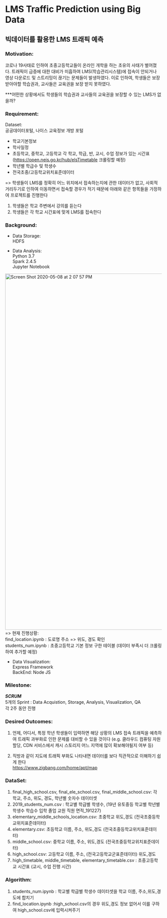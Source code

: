 # LMS Traffic Prediction using Big Data

## 빅데이터를 활용한 LMS 트래픽 예측

### Motivation:
코로나 19사태로 인하여 초중고등학교들이 온라인 개학을 하는 초유의 사태가 벌어졌다. 트래픽이 급증에 대한 대비가 미흡하여 LMS(학습관리시스템)에 접속이 안되거나 영상 다운로드 및 스트리밍이 끊기는 문제들이 발생하였다. 이로 인하여, 학생들은 보장 받아야할 학습권과, 교사들은 교육권을 보장 받지 못하였다.</br>

***어떤한 상황에서도 학생들의 학습권과 교사들의 교육권을 보장할 수 있는 LMS가 없을까?

### Requirement:
Dataset:</br>
공공데이터포털, 나이스 교육정보 개방 포털 </br>
* 학교기본정보 </br>
*  학사일정 </br>
*  초등학교, 중학교, 고등학교 각 학교, 학급, 반, 교시, 수업 정보가 있는 시간표(https://open.neis.go.kr/hub/elsTimetable 크롤링할 예정) </br>
*  학년별 학급수 및 학생수</br>
* 전국초중/고등학교위치표준데이터</br>

=> 학생들이 LMS를 정확히 어느 위치에서 접속하는지에 관한 데이터가 없고, 사회적 거리두기로 인하여 이동하면서 접속할 경우가 적기 때문에 아래와 같은 항목들을 가정하여 프로젝트를 진행한다 </br>
1.  학생들은 학교 주변에서 강의를 듣는다 </br>
2.  학생들은 각 학교 시간표에 맞게 LMS를 접속한다 </br>


### Background:
* Data Storage:</br>
HDFS </br>

* Data Analysis: </br>
Python 3.7 </br>
Spark 2.4.5</br>
Jupyter Notebook </br>

<img width="1146" alt="Screen Shot 2020-05-08 at 2 07 57 PM" src="https://user-images.githubusercontent.com/17666783/81372892-69f2c200-9136-11ea-928a-be8b1a4f0e9c.png">

</br>
=> 현재 진행상황: </br>
 find_location.ipynb : 도로명 주소 => 위도, 경도 확인 </br>
 students_num.ipynb : 초중고등학교 기본 정보 구한 테이블 (데이터 부족시 더 크롤링하여 추가할 예정)</br>
   

* Data Visualization:</br>
Express Framework </br>
BackEnd: Node JS </br>

### Milestone:
***SCRUM***<br>
5개의  Sprint : Data Acquistion, Storage, Analysis, Visualization, QA </br>
각 2주 동안 진행 </br>

### Desired Outcomes:
1. 언제, 어디서, 특정 학년 학생들이 입력하면 해당 상황의 LMS 접속 트래픽을 예측하여 트래픽 과부화로 인한 문제를 대비할 수 있을 것이다 (e.g. 클라우드 컴퓨팅 자원 할당, CDN 서비스에서 캐시 스토리지 어느 지역에 많이 확보해야될지 여부 등) </br>

2. 직방과 같이 지도에 트래픽 부화도 나타내면 데이터를 보다 직관적으로 이해하기 쉽게 한다 </br>
https://www.zigbang.com/home/apt/map 

### DataSet:

1. final_high_school.csv, final_ele_school.csv, final_middle_school.csv: 각 학교, 주소, 위도, 경도, 학년별 숫자수
데이터셋 </br>
2. 2019_students_num.csv : 학교별 학급별 학생수, (19년 유토중등 학교별 학년별 학생수 학습수 입학 졸업 교원 직원 면적_191227)  </br>
3. elementary_middle_schools_location.csv: 초중학교 위도,경도 (전국초중등학교위치표준데이터)</br>
4. elementary.csv: 초등학교 이름, 주소, 위도,경도  (전국초중등학교위치표준데이터)</br>
5. middle_school.csv: 중학교 이름, 주소, 위도,경도 (전국초중등학교위치표준데이터)  </br>
6. high_school.csv: 고등학교 이름, 주소, (전국고등학교군표준데이터) 위도,경도  </br>
7. high_timetable, middle_timetable, elementary_timetable.csv : 초중고등학교 시간표 (교시, 수업 진행 시간)

### Algorithm:
1. students_num.ipynb : 학교별  학급별 학생수 데이터셋을 학교 이름, 주소,위도,경도에 합치기 </br>
2. find_location.ipynb :high_school.csv의 경우  위도,경도 정보 없어서 이를 구하여 high_school.csv에 입력시켜주기

